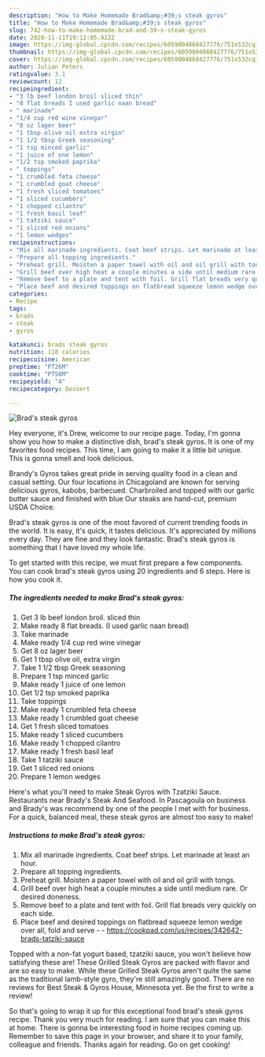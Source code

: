 ```yaml
---
description: "How to Make Homemade Brad&amp;#39;s steak gyros"
title: "How to Make Homemade Brad&amp;#39;s steak gyros"
slug: 742-how-to-make-homemade-brad-and-39-s-steak-gyros
date: 2020-11-11T19:12:05.922Z
image: https://img-global.cpcdn.com/recipes/6059004868427776/751x532cq70/brads-steak-gyros-recipe-main-photo.jpg
thumbnail: https://img-global.cpcdn.com/recipes/6059004868427776/751x532cq70/brads-steak-gyros-recipe-main-photo.jpg
cover: https://img-global.cpcdn.com/recipes/6059004868427776/751x532cq70/brads-steak-gyros-recipe-main-photo.jpg
author: Julian Peters
ratingvalue: 3.1
reviewcount: 12
recipeingredient:
- "3 lb beef london broil sliced thin"
- "8 flat breads I used garlic naan bread"
- " marinade"
- "1/4 cup red wine vinegar"
- "8 oz lager beer"
- "1 tbsp olive oil extra virgin"
- "1 1/2 tbsp Greek seasoning"
- "1 tsp minced garlic"
- "1 juice of one lemon"
- "1/2 tsp smoked paprika"
- " toppings"
- "1 crumbled feta cheese"
- "1 crumbled goat cheese"
- "1 fresh sliced tomatoes"
- "1 sliced cucumbers"
- "1 chopped cilantro"
- "1 fresh basil leaf"
- "1 tatziki sauce"
- "1 sliced red onions"
- "1 lemon wedges"
recipeinstructions:
- "Mix all marinade ingredients. Coat beef strips. Let marinade at least an hour."
- "Prepare all topping ingredients."
- "Preheat grill. Moisten a paper towel with oil and oil grill with tongs."
- "Grill beef over high heat a couple minutes a side until medium rare. Or desired doneness."
- "Remove beef to a plate and tent with foil. Grill flat breads very quickly on each side."
- "Place beef and desired toppings on flatbread squeeze lemon wedge over all, fold and serve  https://cookpad.com/us/recipes/342642-brads-tatziki-sauce"
categories:
- Recipe
tags:
- brads
- steak
- gyros

katakunci: brads steak gyros 
nutrition: 118 calories
recipecuisine: American
preptime: "PT26M"
cooktime: "PT58M"
recipeyield: "4"
recipecategory: Dessert

---
```



![Brad&#39;s steak gyros](https://img-global.cpcdn.com/recipes/6059004868427776/751x532cq70/brads-steak-gyros-recipe-main-photo.jpg)

Hey everyone, it's Drew, welcome to our recipe page. Today, I'm gonna show you how to make a distinctive dish, brad&#39;s steak gyros. It is one of my favorites food recipes. This time, I am going to make it a little bit unique. This is gonna smell and look delicious.

Brandy&#39;s Gyros takes great pride in serving quality food in a clean and casual setting. Our four locations in Chicagoland are known for serving delicious gyros, kabobs, barbecued. Charbroiled and topped with our garlic butter sauce and finished with blue Our steaks are hand-cut, premium USDA Choice.

Brad&#39;s steak gyros is one of the most favored of current trending foods in the world. It is easy, it's quick, it tastes delicious. It's appreciated by millions every day. They are fine and they look fantastic. Brad&#39;s steak gyros is something that I have loved my whole life.


To get started with this recipe, we must first prepare a few components. You can cook brad&#39;s steak gyros using 20 ingredients and 6 steps. Here is how you cook it.

<!--inarticleads1-->

##### The ingredients needed to make Brad&#39;s steak gyros:

1. Get 3 lb beef london broil. sliced thin
1. Make ready 8 flat breads. (I used garlic naan bread)
1. Take  marinade
1. Make ready 1/4 cup red wine vinegar
1. Get 8 oz lager beer
1. Get 1 tbsp olive oil, extra virgin
1. Take 1 1/2 tbsp Greek seasoning
1. Prepare 1 tsp minced garlic
1. Make ready 1 juice of one lemon
1. Get 1/2 tsp smoked paprika
1. Take  toppings
1. Make ready 1 crumbled feta cheese
1. Make ready 1 crumbled goat cheese
1. Get 1 fresh sliced tomatoes
1. Make ready 1 sliced cucumbers
1. Make ready 1 chopped cilantro
1. Make ready 1 fresh basil leaf
1. Take 1 tatziki sauce
1. Get 1 sliced red onions
1. Prepare 1 lemon wedges


Here&#39;s what you&#39;ll need to make Steak Gyros with Tzatziki Sauce. Restaurants near Brady&#39;s Steak And Seafood. In Pascagoula on business and Brady&#39;s was recommend by one of the people I met with for business. For a quick, balanced meal, these steak gyros are almost too easy to make! 

<!--inarticleads2-->

##### Instructions to make Brad&#39;s steak gyros:

1. Mix all marinade ingredients. Coat beef strips. Let marinade at least an hour.
1. Prepare all topping ingredients.
1. Preheat grill. Moisten a paper towel with oil and oil grill with tongs.
1. Grill beef over high heat a couple minutes a side until medium rare. Or desired doneness.
1. Remove beef to a plate and tent with foil. Grill flat breads very quickly on each side.
1. Place beef and desired toppings on flatbread squeeze lemon wedge over all, fold and serve -  - https://cookpad.com/us/recipes/342642-brads-tatziki-sauce


Topped with a non-fat yogurt based, tzatziki sauce, you won&#39;t believe how satisfying these are! These Grilled Steak Gyros are packed with flavor and are so easy to make. While these Grilled Steak Gyros aren&#39;t quite the same as the traditional lamb-style gyro, they&#39;re still amazingly good. There are no reviews for Best Steak &amp; Gyros House, Minnesota yet. Be the first to write a review! 

So that's going to wrap it up for this exceptional food brad&#39;s steak gyros recipe. Thank you very much for reading. I am sure that you can make this at home. There is gonna be interesting food in home recipes coming up. Remember to save this page in your browser, and share it to your family, colleague and friends. Thanks again for reading. Go on get cooking!
